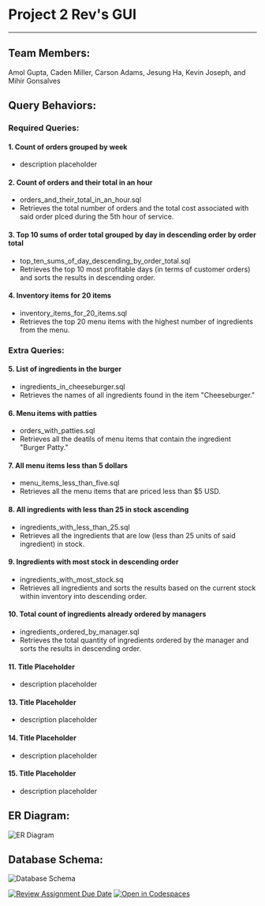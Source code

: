 # Project 2 Rev's GUI
-----


## Team Members:
Amol Gupta, Caden Miller, Carson Adams, Jesung Ha, Kevin Joseph, and Mihir Gonsalves


## Query Behaviors:

### Required Queries:
#### 1. Count of orders grouped by week
- description placeholder 

#### 2. Count of orders and their total in an hour
- orders_and_their_total_in_an_hour.sql
- Retrieves the total number of orders and the total cost associated with said order plced during the 5th hour of service.

#### 3. Top 10 sums of order total grouped by day in descending order by order total
- top_ten_sums_of_day_descending_by_order_total.sql
- Retrieves the top 10 most profitable days (in terms of customer orders) and sorts the results in descending order.

#### 4. Inventory items for 20 items
- inventory_items_for_20_items.sql
- Retrieves the top 20 menu items with the highest number of ingredients from the menu.

### Extra Queries:
#### 5. List of ingredients in the burger
- ingredients_in_cheeseburger.sql
- Retrieves the names of all ingredients found in the item "Cheeseburger."

#### 6. Menu items with patties
- orders_with_patties.sql
- Retrieves all the deatils of menu items that contain the ingredient "Burger Patty."

#### 7. All menu items less than 5 dollars
- menu_items_less_than_five.sql
- Retrieves all the menu items that are priced less than $5 USD.

#### 8. All ingredients with less than 25 in stock ascending
- ingredients_with_less_than_25.sql
- Retrieves all the ingredients that are low (less than 25 units of said ingredient) in stock.

#### 9. Ingredients with most stock in descending order
- ingredients_with_most_stock.sq
- Retrieves all ingredients and sorts the results based on the current stock within inventory into descending order.

#### 10. Total count of ingredients already ordered by managers
- ingredients_ordered_by_manager.sql
- Retrieves the total quantity of ingredients ordered by the manager and sorts the results in descending order.

#### 11. Title Placeholder
- description placeholder 
#### 13. Title Placeholder
- description placeholder 
#### 14. Title Placeholder
- description placeholder 
#### 15. Title Placeholder
- description placeholder 


## ER Diagram:
![ER Diagram](https://github.com/csce-315-331-2024a/project-2-database-gui-905-1/blob/dev/images/ERD.png?raw=true)


## Database Schema:
![Database Schema](https://github.com/csce-315-331-2024a/project-2-database-gui-905-1/blob/dev/images/schema.png?raw=true)


[![Review Assignment Due Date](https://classroom.github.com/assets/deadline-readme-button-24ddc0f5d75046c5622901739e7c5dd533143b0c8e959d652212380cedb1ea36.svg)](https://classroom.github.com/a/7JP64vQQ)
[![Open in Codespaces](https://classroom.github.com/assets/launch-codespace-7f7980b617ed060a017424585567c406b6ee15c891e84e1186181d67ecf80aa0.svg)](https://classroom.github.com/open-in-codespaces?assignment_repo_id=13882821)
